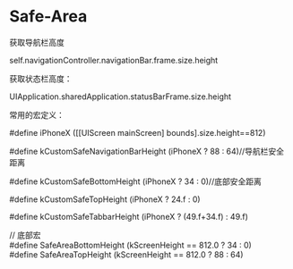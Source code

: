 # Safe-Area

获取导航栏高度

self.navigationController.navigationBar.frame.size.height

获取状态栏高度：

UIApplication.sharedApplication.statusBarFrame.size.height

常用的宏定义：

#define  iPhoneX ([[UIScreen mainScreen] bounds].size.height==812)

#define kCustomSafeNavigationBarHeight (iPhoneX ? 88 : 64)//导航栏安全距离

#define kCustomSafeBottomHeight (iPhoneX ? 34 : 0)//底部安全距离

#define  kCustomSafeTopHeight      (iPhoneX ? 24.f : 0)

#define  kCustomSafeTabbarHeight         (iPhoneX ? (49.f+34.f) : 49.f)

// 底部宏  
#define SafeAreaBottomHeight (kScreenHeight == 812.0 ? 34 : 0)  
#define SafeAreaTopHeight (kScreenHeight == 812.0 ? 88 : 64)  

